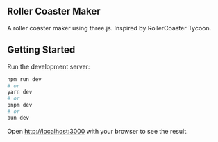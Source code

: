 ## Roller Coaster Maker

A roller coaster maker using three.js. Inspired by RollerCoaster Tycoon.

## Getting Started

Run the development server:

```bash
npm run dev
# or
yarn dev
# or
pnpm dev
# or
bun dev
```

Open [http://localhost:3000](http://localhost:3000) with your browser to see the result.

